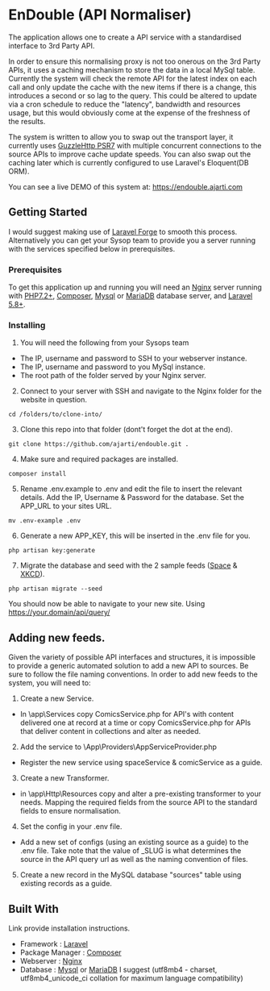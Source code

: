 # EnDouble (API Normaliser)

The application allows one to create a API service with a standardised interface to 3rd Party API. 

In order to ensure this normalising proxy is not too onerous on the 3rd Party APIs, 
it uses a caching mechanism to store the data in a local MySql table.  Currently the system will check the remote API for the latest index on each call and only update the cache with the new items if there is a change,
this introduces a second or so lag to the query. 
This could be altered to update via a cron schedule to reduce the "latency", bandwidth and resources usage, 
but this would obviously come at the expense of the freshness of the results. 

The system is written to allow you to swap out the transport layer, it currently uses [GuzzleHttp PSR7](http://docs.guzzlephp.org/en/stable/psr7.html)
 with multiple concurrent connections to the source APIs to improve cache update speeds. 
You can also swap out the caching later which is currently configured to use Laravel's Eloquent(DB ORM). 

You can see a live DEMO of this system at: https://endouble.ajarti.com

## Getting Started
I would suggest making use of [Laravel Forge](https://forge.laravel.com/) to smooth this process. 
Alternatively you can get your Sysop team to provide you a server running with the services specified below in 
prerequisites.


### Prerequisites

To get this application up and running you will need an [Nginx](http://nginx.org/en/docs/install.html) server running with 
[PHP7.2+](https://www.php.net/manual/en/install.unix.nginx.php), [Composer](https://getcomposer.org/doc/faqs/how-to-install-composer-programmatically.md),
[Mysql](https://dev.mysql.com/doc/refman/8.0/en/installing.html) or [MariaDB](https://mariadb.com/kb/en/library/getting-installing-and-upgrading-mariadb/) database server,
and [Laravel 5.8+](https://laravel.com/docs/5.8).  

### Installing

1.  You will need the following from your Sysops team
- The IP, username and password to SSH to your webserver instance.
- The IP, username and password to you MySql instance.
- The root path of the folder served by your Nginx server.
2. Connect to your server with SSH and navigate to the Nginx folder for the website in question.
```
cd /folders/to/clone-into/
```

3. Clone this repo into that folder  (dont't forget the dot at the end).
```
git clone https://github.com/ajarti/endouble.git .
```

4. Make sure and required packages are installed.
```
composer install
```

5. Rename .env.example to .env and edit the file to insert the relevant details. Add the IP, Username & Password for the database. Set the APP_URL to your sites URL.
```
mv .env-example .env

```

6. Generate a new APP_KEY, this will be inserted in the .env file for you.
```
php artisan key:generate
```

7. Migrate the database and seed with the 2 sample feeds ([Space](https://api.spacexdata.com/v3/launches) & [XKCD](https://xkcd.com/info.0.json)).
```
php artisan migrate --seed
```

You should now be able to navigate to your new site. Using https://your.domain/api/query/<source-slug>

## Adding new feeds.

Given the variety of possible API interfaces and structures, it is impossible to provide a generic automated solution to add a new API to sources. 
Be sure to follow the file naming conventions.
In order to add new feeds to the system, you will need to:

1. Create a new Service.
- In \app\Services copy ComicsService.php for API's with content delivered one at record at a time or 
copy ComicsService.php for APIs that deliver content in collections and alter as needed.


2. Add the service to  \App\Providers\AppServiceProvider.php
- Register the new service using spaceService & comicService as a guide.


3. Create a new Transformer.
- in \app\Http\Resources copy and alter a pre-existing transformer to your needs. Mapping the required fields from the source API to the standard fields to ensure normalisation.

4. Set the config in your .env file.
- Add a new set of configs (using an existing source as a guide) to the .env file. Take note that the value of <SOURCE>_SLUG is what determines the source in the API query url as well as the naming convention of files.

5. Create a new record in the MySQL database "sources" table using existing records as a guide.


## Built With
Link provide installation instructions.

* Framework : [Laravel](https://laravel.com/docs/5.8)
* Package Manager : [Composer](https://getcomposer.org/doc/faqs/how-to-install-composer-programmatically.md)
* Webserver : [Nginx](http://nginx.org/en/docs/install.html)
* Database  : [Mysql](https://dev.mysql.com/doc/refman/8.0/en/installing.html) or [MariaDB](https://mariadb.com/kb/en/library/getting-installing-and-upgrading-mariadb/) I suggest (utf8mb4 - charset, utf8mb4_unicode_ci collation for maximum language compatibility)


